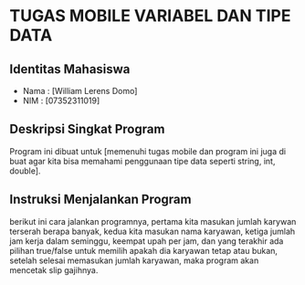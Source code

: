 # TUGAS MOBILE VARIABEL DAN TIPE DATA

## Identitas Mahasiswa
- Nama  : [William Lerens Domo]
- NIM   : [07352311019]

## Deskripsi Singkat Program
Program ini dibuat untuk [memenuhi tugas mobile dan program ini juga di buat agar kita bisa memahami penggunaan tipe data seperti string, int, double].

## Instruksi Menjalankan Program
berikut ini cara jalankan programnya, pertama kita masukan jumlah karywan terserah berapa banyak, kedua kita masukan nama karyawan, ketiga jumlah jam kerja dalam seminggu, keempat upah per jam, dan yang terakhir ada pilihan true/false untuk memilih apakah dia karyawan tetap atau bukan, setelah selesai memasukan jumlah karyawan, maka program akan mencetak slip gajihnya.